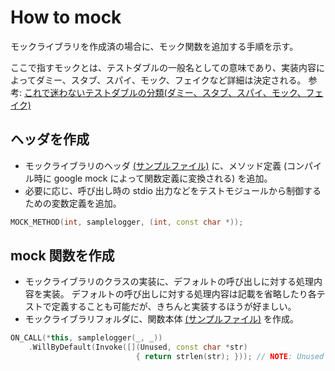 # How to mock

モックライブラリを作成済の場合に、モック関数を追加する手順を示す。

ここで指すモックとは、テストダブルの一般名としての意味であり、実装内容によってダミー、スタブ、スパイ、モック、フェイクなど詳細は決定される。 参考: [これで迷わないテストダブルの分類(ダミー、スタブ、スパイ、モック、フェイク)](https://qiita.com/marchin_1989/items/3abaf7d57c501bb2c5a6)

## ヘッダを作成

- モックライブラリのヘッダ [(サンプルファイル)](test/include/mock_sample.h) に、メソッド定義 (コンパイル時に google mock によって関数定義に変換される) を追加。
- 必要に応じ、呼び出し時の stdio 出力などをテストモジュールから制御するための変数定義を追加。

```cpp
MOCK_METHOD(int, samplelogger, (int, const char *));
```

## mock 関数を作成

- モックライブラリのクラスの実装に、デフォルトの呼び出しに対する処理内容を実装。
  デフォルトの呼び出しに対する処理内容は記載を省略したり各テストで定義することも可能だが、きちんと実装するほうが好ましい。
- モックライブラリフォルダに、関数本体 [(サンプルファイル)](test/libsrc/mocksample/mock_samplelogger.cc) を作成。

```cpp
ON_CALL(*this, samplelogger(_, _))
    .WillByDefault(Invoke([](Unused, const char *str)
                            { return strlen(str); })); // NOTE: Unused を使うと未使用パラメータの警告を避け、かつ、未使用である旨が明確になる
```
